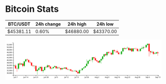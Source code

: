 # Bitcoin Stats

BTC/USDT|24h change|24h high|24h low|
|---|---|---|---|
|$45381.11|0.60%|$46880.00|$43370.00|

<img src="./chart.svg">
